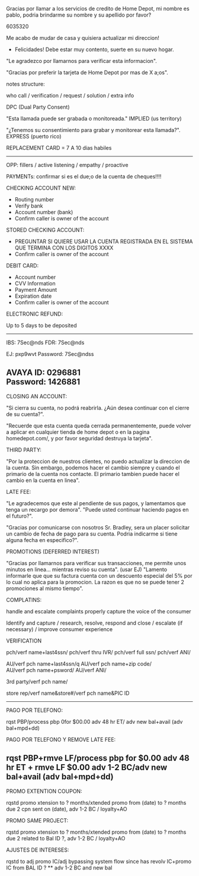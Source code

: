 Gracias por llamar a los servicios de credito de Home Depot, mi nombre es pablo, podria brindarme su nombre y su apellido por favor?

6035320

Me acabo de mudar de casa y quisiera actualizar mi direccion!
- Felicidades! Debe estar muy contento, suerte en su nuevo hogar.

"Le agradezco por llamarnos para verificar esta informacion".

"Gracias por preferir la tarjeta de Home Depot por mas de X a;os".


notes structure:

who call / verification / request / solution / extra info


DPC (Dual Party Consent) 

"Esta llamada puede ser grabada o monitoreada." IMPLIED (us territory)

"¿Tenemos su consentimiento para grabar y monitorear esta llamada?". EXPRESS (puerto rico)

REPLACEMENT CARD = 7 A 10 dias habiles


******************************************************************************************

OPP: fillers / active listening / empathy / proactive 

PAYMENTs: confirmar si es el due;o de la cuenta de cheques!!!!

CHECKING ACCOUNT NEW:

- Routing number
- Verify bank
- Account number (bank)
- Confirm caller is owner of the account

STORED CHECKING ACCOUNT:

- PREGUNTAR SI QUIERE USAR LA CUENTA REGISTRADA EN EL SISTEMA QUE TERMINA CON LOS DIGITOS XXXX
- Confirm caller is owner of the account


DEBIT CARD:

- Account number
- CVV Information
- Payment Amount
- Expiration date
- Confirm caller is owner of the account

ELECTRONIC REFUND:

Up to 5 days to be deposited

-------------------------------------------------------------------------------------------------
IBS: 7Sec@nds
FDR: 7Sec@nds

EJ: pxp9wvt
Password: 7Sec@ndss

AVAYA ID: 0296881	
Password: 1426881
-------------------------------------------------------------------------------------------------

CLOSING AN ACCOUNT:

"Si cierra su cuenta, no podrá reabrirla. ¿Aún desea continuar con el cierre de su cuenta?".

"Recuerde que esta cuenta queda cerrada permanentemente, puede volver a aplicar en cualquier tienda
de home depot o en la pagina homedepot.com/, y por favor seguridad destruya la tarjeta".

THIRD PARTY:

"Por la proteccion de nuestros clientes, no puedo actualizar la direccion de la cuenta. Sin embargo,
podemos hacer el cambio siempre y cuando el primario de la cuenta nos contacte. El primario tambien 
puede hacer el cambio en la cuenta en linea".

LATE FEE:

"Le agradecemos que este al pendiente de sus pagos, y lamentamos que tenga un recargo por demora".
"Puede usted continuar haciendo pagos en el futuro?".


"Gracias por comunicarse con nosotros Sr. Bradley, sera un placer solicitar un cambio de fecha de pago para 
su cuenta. Podria indicarme si tiene alguna fecha en especifico?". 

PROMOTIONS (DEFERRED INTEREST)

"Gracias por llamarnos para verificar sus transacciones, me permite unos minutos en linea... mientras reviso su cuenta". (usar EJ)
"Lamento informarle que que su factura cuenta con un descuento especial del 5% por lo cual no aplica para la promocion. La razon 
es que no se puede tener 2 promociones al mismo tiempo". 

COMPLATINS:

handle and escalate complaints properly
capture the voice of the consumer

Identify and capture / research, resolve, respond and close / escalate (if necessary) / improve consumer experience

VERIFICATION

pch/verf name+last4ssn/
pch/verf thru IVR/
pch/verf full ssn/
pch/verf ANI/

AU/verf pch name+last4ssn/q
AU/verf pch name+zip code/	
AU/verf pch name+psword/
AU/verf ANI/

3rd party/verf pch name/

store rep/verf name&store#/verf pch name&PIC ID

----------------------------

PAGO POR TELEFONO:

rqst PBP/process pbp 0for $00.00 adv 48 hr ET/ adv new bal+avail (adv bal+mpd+dd)

PAGO POR TELEFONO Y REMOVE LATE FEE:


rqst PBP+rmve LF/process pbp for $0.00 adv 48 hr ET + rmve LF $0.00 adv 1-2 BC/adv new bal+avail (adv bal+mpd+dd)
---------------------------------------

PROMO EXTENTION COUPON:

rqstd promo xtension to ? months/xtended promo from (date) to ? months due 2 cpn sent on (date), adv 1-2 BC / loyalty+AO

PROMO SAME PROJECT:

rqstd promo xtension to ? months/xtended promo from (date) to ? months due 2 related to Bal ID ?, adv 1-2 BC / loyalty+AO

AJUSTES DE INTERESES:

rqstd to adj promo IC/adj bypassing system flow since has revolv IC+promo IC from BAL ID ? ** adv 1-2 BC and new bal
